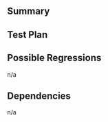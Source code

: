 ## Summary
<!-- Implementation and architectural changes introduced. -->

## Test Plan
<!-- How the changes should be tested. -->

## Possible Regressions
<!-- Features that may be impacted. -->

n/a

## Dependencies
<!-- Links to dependent PRs or tickets. -->

n/a